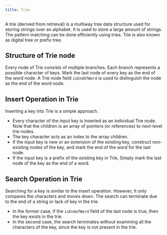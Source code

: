 ```yaml
---
title: Trie
---
```


A trie (derived from retrieval) is a multiway tree data structure used for storing strings over an alphabet.
It is used to store a large amount of strings. The pattern matching can be done efficiently using tries.
Trie is also known as digital tree or prefix tree.

## Structure of Trie node

Every node of Trie consists of multiple branches.
Each branch represents a possible character of keys.
Mark the last node of every key as the end of the word node.
A Trie node field `isEndOfWord` is used to distinguish the node as the end of the word node.

## Insert Operation in Trie

Inserting a key into Trie is a simple approach.

- Every character of the input key is inserted as an individual Trie node. Note that the children is an array of pointers (or references) to next-level trie nodes.
- The key character acts as an index to the array children.
- If the input key is new or an extension of the existing key, construct non-existing nodes of the key, and mark the end of the word for the last node.
- If the input key is a prefix of the existing key in Trie, Simply mark the last node of the key as the end of a word.

## Search Operation in Trie

Searching for a key is similar to the insert operation. However, It only compares the characters and moves down.
The search can terminate due to the end of a string or lack of key in the trie.

- In the former case, if the `isEndofWord` field of the last node is true, then the key exists in the trie.
- In the second case, the search terminates without examining all the characters of the key, since the key is not present in the trie.
